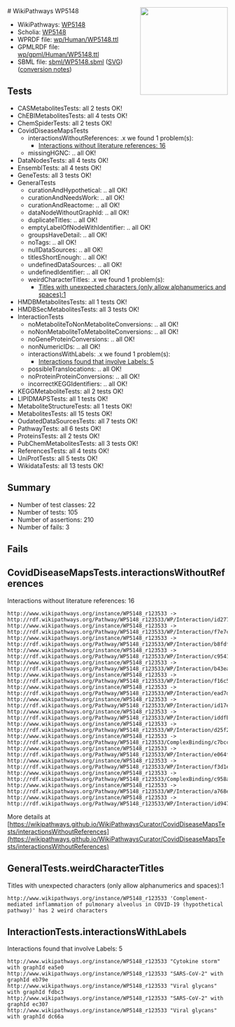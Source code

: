 <img style="float: right; width: 200px" src="../logo.png" />
# WikiPathways WP5148

* WikiPathways: [WP5148](https://identifiers.org/wikipathways:WP5148)
* Scholia: [WP5148](https://scholia.toolforge.org/wikipathways/WP5148)
* WPRDF file: [wp/Human/WP5148.ttl](../wp/Human/WP5148.ttl)
* GPMLRDF file: [wp/gpml/Human/WP5148.ttl](../wp/gpml/Human/WP5148.ttl)
* SBML file: [sbml/WP5148.sbml](../sbml/WP5148.sbml) ([SVG](../sbml/WP5148.svg)) ([conversion notes](../sbml/WP5148.txt))

## Tests
* CASMetabolitesTests: all 2 tests OK!
* ChEBIMetabolitesTests: all 4 tests OK!
* ChemSpiderTests: all 2 tests OK!
* CovidDiseaseMapsTests
    * interactionsWithoutReferences: .x we found 1 problem(s):
        * [Interactions without literature references: 16](#9701cce7)
    * missingHGNC: .. all OK!
* DataNodesTests: all 4 tests OK!
* EnsemblTests: all 4 tests OK!
* GeneTests: all 3 tests OK!
* GeneralTests
    * curationAndHypothetical: .. all OK!
    * curationAndNeedsWork: .. all OK!
    * curationAndReactome: .. all OK!
    * dataNodeWithoutGraphId: .. all OK!
    * duplicateTitles: .. all OK!
    * emptyLabelOfNodeWithIdentifier: .. all OK!
    * groupsHaveDetail: .. all OK!
    * noTags: .. all OK!
    * nullDataSources: .. all OK!
    * titlesShortEnough: .. all OK!
    * undefinedDataSources: .. all OK!
    * undefinedIdentifier: .. all OK!
    * weirdCharacterTitles: .x we found 1 problem(s):
        * [Titles with unexpected characters (only allow alphanumerics and spaces):1](#fda87b3f)
* HMDBMetabolitesTests: all 1 tests OK!
* HMDBSecMetabolitesTests: all 3 tests OK!
* InteractionTests
    * noMetaboliteToNonMetaboliteConversions: .. all OK!
    * noNonMetaboliteToMetaboliteConversions: .. all OK!
    * noGeneProteinConversions: .. all OK!
    * nonNumericIDs: .. all OK!
    * interactionsWithLabels: .x we found 1 problem(s):
        * [Interactions found that involve Labels: 5](#630d267c)
    * possibleTranslocations: .. all OK!
    * noProteinProteinConversions: .. all OK!
    * incorrectKEGGIdentifiers: .. all OK!
* KEGGMetaboliteTests: all 2 tests OK!
* LIPIDMAPSTests: all 1 tests OK!
* MetaboliteStructureTests: all 1 tests OK!
* MetabolitesTests: all 15 tests OK!
* OudatedDataSourcesTests: all 7 tests OK!
* PathwayTests: all 6 tests OK!
* ProteinsTests: all 2 tests OK!
* PubChemMetabolitesTests: all 3 tests OK!
* ReferencesTests: all 4 tests OK!
* UniProtTests: all 5 tests OK!
* WikidataTests: all 13 tests OK!


## Summary

* Number of test classes: 22
* Number of tests: 105
* Number of assertions: 210
* Number of fails: 3

## Fails

<a name="9701cce7" />

## CovidDiseaseMapsTests.interactionsWithoutReferences

Interactions without literature references: 16
```
http://www.wikipathways.org/instance/WP5148_r123533 -> http://rdf.wikipathways.org/Pathway/WP5148_r123533/WP/Interaction/id277783f4
http://www.wikipathways.org/instance/WP5148_r123533 -> http://rdf.wikipathways.org/Pathway/WP5148_r123533/WP/Interaction/f7e7c
http://www.wikipathways.org/instance/WP5148_r123533 -> http://rdf.wikipathways.org/Pathway/WP5148_r123533/WP/Interaction/b8fdf
http://www.wikipathways.org/instance/WP5148_r123533 -> http://rdf.wikipathways.org/Pathway/WP5148_r123533/WP/Interaction/c9541
http://www.wikipathways.org/instance/WP5148_r123533 -> http://rdf.wikipathways.org/Pathway/WP5148_r123533/WP/Interaction/b43ea
http://www.wikipathways.org/instance/WP5148_r123533 -> http://rdf.wikipathways.org/Pathway/WP5148_r123533/WP/Interaction/f16c5
http://www.wikipathways.org/instance/WP5148_r123533 -> http://rdf.wikipathways.org/Pathway/WP5148_r123533/WP/Interaction/ead7d
http://www.wikipathways.org/instance/WP5148_r123533 -> http://rdf.wikipathways.org/Pathway/WP5148_r123533/WP/Interaction/id17ed4807
http://www.wikipathways.org/instance/WP5148_r123533 -> http://rdf.wikipathways.org/Pathway/WP5148_r123533/WP/Interaction/iddfbe5d5d
http://www.wikipathways.org/instance/WP5148_r123533 -> http://rdf.wikipathways.org/Pathway/WP5148_r123533/WP/Interaction/d25f2
http://www.wikipathways.org/instance/WP5148_r123533 -> http://rdf.wikipathways.org/Pathway/WP5148_r123533/ComplexBinding/c7bcc
http://www.wikipathways.org/instance/WP5148_r123533 -> http://rdf.wikipathways.org/Pathway/WP5148_r123533/WP/Interaction/e064f
http://www.wikipathways.org/instance/WP5148_r123533 -> http://rdf.wikipathways.org/Pathway/WP5148_r123533/WP/Interaction/f3d1e
http://www.wikipathways.org/instance/WP5148_r123533 -> http://rdf.wikipathways.org/Pathway/WP5148_r123533/ComplexBinding/c958a
http://www.wikipathways.org/instance/WP5148_r123533 -> http://rdf.wikipathways.org/Pathway/WP5148_r123533/WP/Interaction/a768e
http://www.wikipathways.org/instance/WP5148_r123533 -> http://rdf.wikipathways.org/Pathway/WP5148_r123533/WP/Interaction/id947b8359
```

More details at [https://wikipathways.github.io/WikiPathwaysCurator/CovidDiseaseMapsTests/interactionsWithoutReferences](https://wikipathways.github.io/WikiPathwaysCurator/CovidDiseaseMapsTests/interactionsWithoutReferences)

<a name="fda87b3f" />

## GeneralTests.weirdCharacterTitles

Titles with unexpected characters (only allow alphanumerics and spaces):1
```
http://www.wikipathways.org/instance/WP5148_r123533 'Complement-mediated inflammation of pulmonary alveolus in COVID-19 (hypothetical pathway)' has 2 weird characters
```

<a name="630d267c" />

## InteractionTests.interactionsWithLabels

Interactions found that involve Labels: 5
```
http://www.wikipathways.org/instance/WP5148_r123533 "Cytokine storm" with graphId ea5e0
http://www.wikipathways.org/instance/WP5148_r123533 "SARS-CoV-2" with graphId eb79e
http://www.wikipathways.org/instance/WP5148_r123533 "Viral glycans" with graphId fdbc3
http://www.wikipathways.org/instance/WP5148_r123533 "SARS-CoV-2" with graphId ec307
http://www.wikipathways.org/instance/WP5148_r123533 "Viral glycans" with graphId dc66a
```

